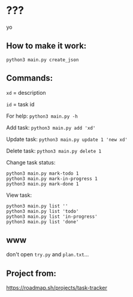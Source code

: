 # ???

yo

## How to make it work:

```
python3 main.py create_json
```

## Commands:

`xd` = description

`id` = task id

For help:
`python3 main.py -h`

Add task:
`python3 main.py add 'xd'`

Update task:
`python3 main.py update 1 'new xd'`

Delete task:
`python3 main.py delete 1`

Change task status:
```
python3 main.py mark-todo 1
python3 main.py mark-in-progress 1
python3 main.py mark-done 1
```

View task:
```
python3 main.py list ''
python3 main.py list 'todo'
python3 main.py list 'in-progress'
python3 main.py list 'done'
```
## www

don't open `try.py` and `plan.txt`...

## Project from:

https://roadmap.sh/projects/task-tracker


